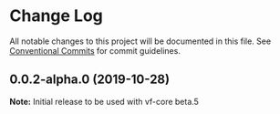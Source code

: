 # Change Log

All notable changes to this project will be documented in this file.
See [Conventional Commits](https://conventionalcommits.org) for commit guidelines.

## 0.0.2-alpha.0 (2019-10-28)

**Note:** Initial release to be used with vf-core beta.5